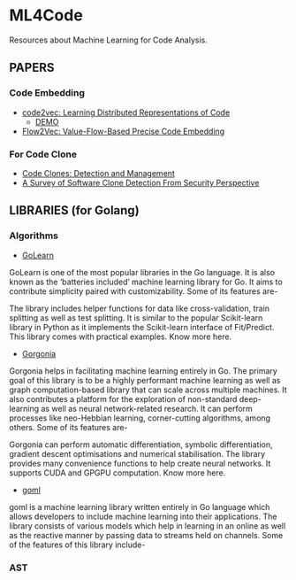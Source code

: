 # ML4Code

Resources about Machine Learning for Code Analysis.

## PAPERS

### Code Embedding

* [code2vec: Learning Distributed Representations of Code](./paper/code2vec-popl19.pdf)
  - [DEMO](https://code2vec.org/)
* [Flow2Vec: Value-Flow-Based Precise Code Embedding](./paper/oopsla20.pdf)

### For Code Clone

* [Code Clones: Detection and Management](./paper/1-s2.0-S1877050918308123-main.pdf)
* [A Survey of Software Clone Detection From Security Perspective](./paper/A_Survey_of_Software_Clone_Detection_From_Security_Perspective.pdf)

## LIBRARIES (for Golang)

### Algorithms
* [GoLearn](https://github.com/sjwhitworth/golearn)

GoLearn is one of the most popular libraries in the Go language. It is also known as the ‘batteries included’ machine learning library for Go. It aims to contribute simplicity paired with customizability. Some of its features are-

The library includes helper functions for data like cross-validation, train splitting as well as test splitting.
It is similar to the popular Scikit-learn library in Python as it implements the Scikit-learn interface of Fit/Predict.
This library comes with practical examples.
Know more here.

* [Gorgonia](https://github.com/gorgonia/gorgonia)

Gorgonia helps in facilitating machine learning entirely in Go. The primary goal of this library is to be a highly performant machine learning as well as graph computation-based library that can scale across multiple machines. It also contributes a platform for the exploration of non-standard deep-learning as well as neural network-related research. It can perform processes like neo-Hebbian learning, corner-cutting algorithms, among others. Some of its features are-

Gorgonia can perform automatic differentiation, symbolic differentiation, gradient descent optimisations and numerical stabilisation.
The library provides many convenience functions to help create neural networks.
It supports CUDA and GPGPU computation.
Know more here.

* [goml](https://github.com/cdipaolo/goml)

goml is a machine learning library written entirely in Go language which allows developers to include machine learning into their applications. The library consists of various models which help in learning in an online as well as the reactive manner by passing data to streams held on channels. Some of the features of this library include-

### AST